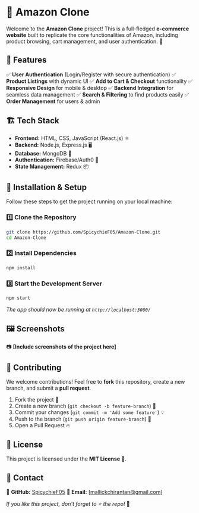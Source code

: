 # 🛒 Amazon Clone

Welcome to the **Amazon Clone** project! This is a full-fledged **e-commerce website** built to replicate the core functionalities of Amazon, including product browsing, cart management, and user authentication. 🚀

## 📌 Features
✅ **User Authentication** (Login/Register with secure authentication)
✅ **Product Listings** with dynamic UI
✅ **Add to Cart & Checkout** functionality
✅ **Responsive Design** for mobile & desktop
✅ **Backend Integration** for seamless data management
✅ **Search & Filtering** to find products easily
✅ **Order Management** for users & admin

## 🏗 Tech Stack
- **Frontend:** HTML, CSS, JavaScript (React.js) ⚛️
- **Backend:** Node.js, Express.js 🖥️
- **Database:** MongoDB 🍃
- **Authentication:** Firebase/Auth0 🔐
- **State Management:** Redux 📦

## 🚀 Installation & Setup
Follow these steps to get the project running on your local machine:

### 1️⃣ Clone the Repository
```sh
git clone https://github.com/SpicychieF05/Amazon-Clone.git
cd Amazon-Clone
```

### 2️⃣ Install Dependencies
```sh
npm install
```

### 3️⃣ Start the Development Server
```sh
npm start
```
_The app should now be running at `http://localhost:3000/`_

## 🖼 Screenshots
📷 **[Include screenshots of the project here]**


## 🤝 Contributing
We welcome contributions! Feel free to **fork** this repository, create a new branch, and submit a **pull request**.

1. Fork the project 🍴
2. Create a new branch (`git checkout -b feature-branch`) 🌱
3. Commit your changes (`git commit -m 'Add some feature'`) 💡
4. Push to the branch (`git push origin feature-branch`) 🚀
5. Open a Pull Request 🔥

## 📜 License
This project is licensed under the **MIT License** 📜.

## 📧 Contact
📌 **GitHub:** [SpicychieF05](https://github.com/SpicychieF05)
📌 **Email:** [mallickchirantan@gmail.com]

_If you like this project, don't forget to ⭐ the repo!_ 🌟

